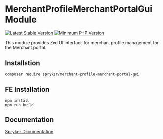 # MerchantProfileMerchantPortalGui Module
[![Latest Stable Version](https://poser.pugx.org/spryker/merchant-profile-merchant-portal-gui/v/stable.svg)](https://packagist.org/packages/spryker/merchant-profile-merchant-portal-gui)
[![Minimum PHP Version](https://img.shields.io/badge/php-%3E%3D%208.2-8892BF.svg)](https://php.net/)

This module provides Zed UI interface for merchant profile management for the Merchant portal.

## Installation

```
composer require spryker/merchant-profile-merchant-portal-gui
```

## FE Installation
```
npm install
npm run build
```

## Documentation

[Spryker Documentation](https://docs.spryker.com)
